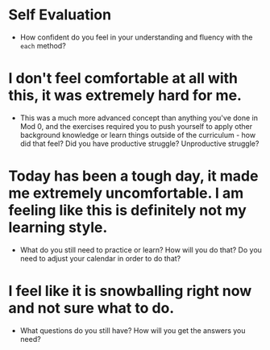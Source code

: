 # Self Evaluation

- How confident do you feel in your understanding and fluency with the `each` method?
# I don't feel comfortable at all with this, it was extremely hard for me.
- This was a much more advanced concept than anything you've done in Mod 0, and the exercises required you to push yourself to apply other background knowledge or learn things outside of the curriculum - how did that feel? Did you have productive struggle? Unproductive struggle?
# Today has been a tough day, it made me extremely uncomfortable. I am feeling like this is definitely not my learning style.
- What do you still need to practice or learn? How will you do that? Do you need to adjust your calendar in order to do that?
# I feel like it is snowballing right now and not sure what to do.
- What questions do you still have? How will you get the answers you need?